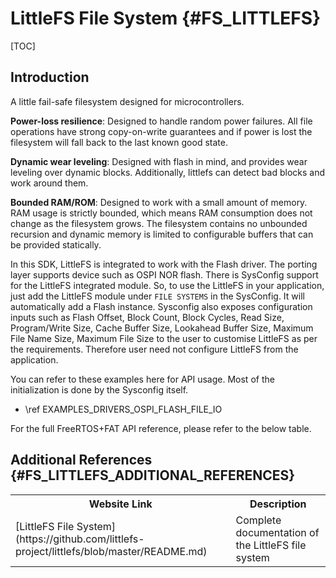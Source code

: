 # LittleFS File System {#FS_LITTLEFS}

[TOC]

## Introduction

A little fail-safe filesystem designed for microcontrollers.

**Power-loss resilience**: Designed to handle random power failures. All file operations have strong copy-on-write guarantees and if power is lost the filesystem will fall back to the last known good state.

**Dynamic wear leveling**: Designed with flash in mind, and provides wear leveling over dynamic blocks. Additionally, littlefs can detect bad blocks and work around them.

**Bounded RAM/ROM**: Designed to work with a small amount of memory. RAM usage is strictly bounded, which means RAM consumption does not change as the filesystem grows. The filesystem contains no unbounded recursion and dynamic memory is limited to configurable buffers that can be provided statically.

In this SDK, LittleFS is integrated to work with the Flash driver. The porting layer supports device such as OSPI NOR flash. There is SysConfig support for the LittleFS integrated module. So, to use the LittleFS in your application, just add the LittleFS module under `FILE SYSTEMS` in the SysConfig. It will automatically add a Flash instance. Sysconfig also exposes configuration inputs such as Flash Offset, Block Count, Block Cycles, Read Size, Program/Write Size, Cache Buffer Size, Lookahead Buffer Size, Maximum File Name Size, Maximum File Size to the user to customise LittleFS as per the requirements. Therefore user need not configure LittleFS from the application.

You can refer to these examples here for API usage. Most of the initialization is done by the Sysconfig itself.

- \ref EXAMPLES_DRIVERS_OSPI_FLASH_FILE_IO

For the full FreeRTOS+FAT API reference, please refer to the below table.

## Additional References {#FS_LITTLEFS_ADDITIONAL_REFERENCES}

<table>
<tr>
    <th>Website Link
    <th>Description
</tr>
<tr>
    <td>[LittleFS File System](https://github.com/littlefs-project/littlefs/blob/master/README.md)
    <td>Complete documentation of the LittleFS file system
</tr>
</table>
